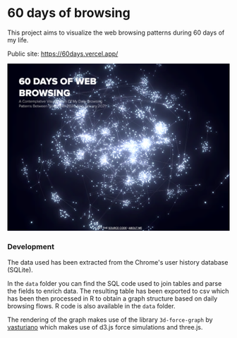 # 60 days of browsing
This project aims to visualize the web browsing patterns during 60 days of my life. 

Public site: https://60days.vercel.app/

![60dayscapture](60-days-web-browsing.png)

### Development
The data used has been extracted from the Chrome's user history database (SQLite). 

In the `data` folder you can find the SQL code used to join tables and parse the fields to enrich data. The resulting table has been exported to csv which has been then processed in R to obtain a graph structure based on daily browsing flows. R code is also available in the `data` folder.

The rendering of the graph makes use of the library `3d-force-graph` by [vasturiano](https://github.com/vasturiano/3d-force-graph) which makes use of d3.js force simulations and three.js. 



